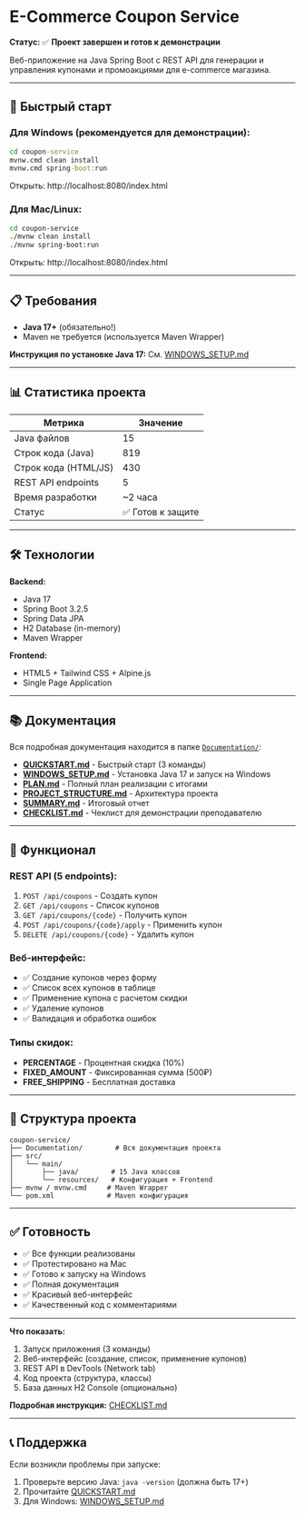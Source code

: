 # E-Commerce Coupon Service

**Статус:** ✅ **Проект завершен и готов к демонстрации**

Веб-приложение на Java Spring Boot с REST API для генерации и управления купонами и промоакциями для e-commerce магазина.

---

## 🚀 Быстрый старт

### Для Windows (рекомендуется для демонстрации):

```cmd
cd coupon-service
mvnw.cmd clean install
mvnw.cmd spring-boot:run
```

Открыть: http://localhost:8080/index.html

### Для Mac/Linux:

```bash
cd coupon-service
./mvnw clean install
./mvnw spring-boot:run
```

Открыть: http://localhost:8080/index.html

---

## 📋 Требования

- **Java 17+** (обязательно!)
- Maven не требуется (используется Maven Wrapper)

**Инструкция по установке Java 17:** См. [WINDOWS_SETUP.md](Documentation/WINDOWS_SETUP.md)

---

## 📊 Статистика проекта

| Метрика | Значение |
|---------|----------|
| Java файлов | 15 |
| Строк кода (Java) | 819 |
| Строк кода (HTML/JS) | 430 |
| REST API endpoints | 5 |
| Время разработки | ~2 часа |
| Статус | ✅ Готов к защите |

---

## 🛠 Технологии

**Backend:**
- Java 17
- Spring Boot 3.2.5
- Spring Data JPA
- H2 Database (in-memory)
- Maven Wrapper

**Frontend:**
- HTML5 + Tailwind CSS + Alpine.js
- Single Page Application

---

## 📚 Документация

Вся подробная документация находится в папке [`Documentation/`](Documentation/):

- **[QUICKSTART.md](Documentation/QUICKSTART.md)** - Быстрый старт (3 команды)
- **[WINDOWS_SETUP.md](Documentation/WINDOWS_SETUP.md)** - Установка Java 17 и запуск на Windows
- **[PLAN.md](Documentation/PLAN.md)** - Полный план реализации с итогами
- **[PROJECT_STRUCTURE.md](Documentation/PROJECT_STRUCTURE.md)** - Архитектура проекта
- **[SUMMARY.md](Documentation/SUMMARY.md)** - Итоговый отчет
- **[CHECKLIST.md](Documentation/CHECKLIST.md)** - Чеклист для демонстрации преподавателю

---

## 🎯 Функционал

### REST API (5 endpoints):
1. `POST /api/coupons` - Создать купон
2. `GET /api/coupons` - Список купонов
3. `GET /api/coupons/{code}` - Получить купон
4. `POST /api/coupons/{code}/apply` - Применить купон
5. `DELETE /api/coupons/{code}` - Удалить купон

### Веб-интерфейс:
- ✅ Создание купонов через форму
- ✅ Список всех купонов в таблице
- ✅ Применение купона с расчетом скидки
- ✅ Удаление купонов
- ✅ Валидация и обработка ошибок

### Типы скидок:
- **PERCENTAGE** - Процентная скидка (10%)
- **FIXED_AMOUNT** - Фиксированная сумма (500₽)
- **FREE_SHIPPING** - Бесплатная доставка

---

## 📁 Структура проекта

```
coupon-service/
├── Documentation/        # Вся документация проекта
├── src/
│   └── main/
│       ├── java/        # 15 Java классов
│       └── resources/   # Конфигурация + Frontend
├── mvnw / mvnw.cmd     # Maven Wrapper
└── pom.xml             # Maven конфигурация
```

---

## ✅ Готовность

- ✅ Все функции реализованы
- ✅ Протестировано на Mac
- ✅ Готово к запуску на Windows
- ✅ Полная документация
- ✅ Красивый веб-интерфейс
- ✅ Качественный код с комментариями

---

**Что показать:**
1. Запуск приложения (3 команды)
2. Веб-интерфейс (создание, список, применение купонов)
3. REST API в DevTools (Network tab)
4. Код проекта (структура, классы)
5. База данных H2 Console (опционально)

**Подробная инструкция:** [CHECKLIST.md](Documentation/CHECKLIST.md)

---

## 📞 Поддержка

Если возникли проблемы при запуске:

1. Проверьте версию Java: `java -version` (должна быть 17+)
2. Прочитайте [QUICKSTART.md](Documentation/QUICKSTART.md)
3. Для Windows: [WINDOWS_SETUP.md](Documentation/WINDOWS_SETUP.md)

